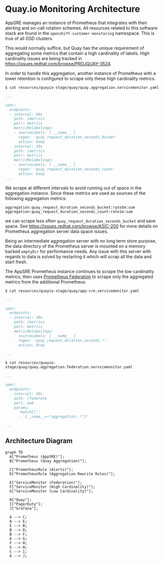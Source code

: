 # Quay.io Monitoring Architecture

AppSRE manages an instance of Prometheus that integrates with their alerting and on-call rotation schemes.
All resources related to this software stack are found in the `openshift-customer-monitoring` namespace.
This is true of all OSD clusters.

This would normally suffice, but Quay has the unique requirement of aggregating some metrics that contain a high cardinality of labels. High cardinality issues are being tracked in https://issues.redhat.com/browse/PROJQUAY-3524.

In order to handle this aggregation, another instance of Prometheus with a lower retention is configured to scrape only these high cardinality metrics.

`$ cat resources/quayio-stage/quay/quay.aggregation.servicemonitor.yaml`

```yaml
...

spec:
  endpoints:
  - interval: 60s
    path: /metrics
    port: metrics
    metricRelabelings:
    - sourceLabels: [ __name__ ]
      regex: 'quay_request_duration_seconds_bucket'
      action: keep
  - interval: 30s
    path: /metrics
    port: metrics
    metricRelabelings:
    - sourceLabels: [ __name__ ]
      regex: 'quay_request_duration_seconds_count'
      action: keep
...
```

We scrape at different intervals to avoid running out of space in the aggregation instance. Since these metrics are used as sources of the following aggregation metrics:

```
aggregation:quay_request_duration_seconds_bucket:rate5m:sum
aggregation:quay_request_duration_seconds_count:rate1m:sum
```

we can scrape less often `quay_request_duration_seconds_bucket` and save space. See https://issues.redhat.com/browse/ASIC-200 for more details on Prometheus aggregation server data space issues.

Being an intermediate aggregation server with no long term store purpose, the data directory of the Prometheus server is mounted on a memory backed `emptyDir` for performance needs. Any issue with this server with regards to data is solved by restarting it which will scrap all the data and start fresh.

The AppSRE Prometheus instance continues to scrape the low cardinality metrics, then uses [Prometheus Federation] to scrape only the aggregated metrics from the additional Prometheus.

[Prometheus Federation]: https://prometheus.io/docs/prometheus/latest/federation/

`$ cat resources/quayio-stage/quay/app-sre.servicemonitor.yaml`

```yaml
...

spec:
  endpoints:
  - interval: 30s
    path: /metrics
    port: metrics
    metricRelabelings:
    - sourceLabels: [ __name__ ]
      regex: 'quay_request_duration_seconds.*'
      action: drop

...
```

`$ cat resources/quayio-stage/quay/quay.aggregation.federation.servicemonitor.yaml`

```yaml
...

spec:
  endpoints:
  - interval: 30s
    path: /federate
    port: web
    params:
      'match[]':
      - '{__name__=~"aggregation:.*"}'

...
```

## Architecture Diagram

```mermaid
graph TD
  A["Prometheus (AppSRE)"];
  B["Prometheus (Quay Aggregation)"];
  
  C["PrometheusRule (Alerts)"];
  D["PrometheusRule (Aggregation Rewrite Rules)"];

  E["ServiceMonitor (Federation)"];
  F["ServiceMonitor (High Cardinality)"];
  G["ServiceMonitor (Low Cardinality)"];

  H["Quay"];
  I["PagerDuty"];
  J["Grafana"];

  A --> C;
  A --> E;
  E --> B;
  B --> D;
  B --> F;
  A --> G;
  F --> H;
  G --> H;
  C --> I;
  A --> J;
```
